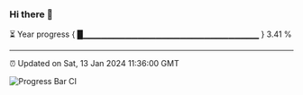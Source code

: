 ### Hi there 👋

⏳ Year progress { █▁▁▁▁▁▁▁▁▁▁▁▁▁▁▁▁▁▁▁▁▁▁▁▁▁▁▁▁▁ } 3.41 %

---

⏰ Updated on Sat, 13 Jan 2024 11:36:00 GMT

![Progress Bar CI](https://github.com/IshwaranRudhara/GIT-ACTION/workflows/Progress%20Bar%20CI/badge.svg)
